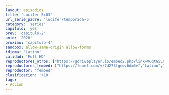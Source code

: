 ```yaml
---
layout: episodios
title: "Lucifer 5x03"
url_serie_padre: 'lucifer/temporada-5'
category: 'series'
capitulo: 'yes'
prev: 'capitulo-2'
anio: '2020'
proximo: 'capitulo-4'
sandbox: allow-same-origin allow-forms
idioma: 'Latino'
calidad: 'Full HD'
reproductores_otros: ["https://gdriveplayer.io/embed2.php?link=V6qtG5LCPOg0bgjmaYCb4gYwIeoorwgg5ZbJTizwYUjvbMlQWja%252FAR52r7MEWUV9bk5%252BdYV5KEFoRXORn7epZDwMheOFnxg%252FiCWhabhR2%252FEWxpaqZOGrfKvBC48AEcj%252FMByMHkYTptfNEIRvZKEY9%252FuEXKxzYU9lzEx7W2VEcDYQPoJEfrRrcgpPXbRkDZi%252BRSDsa7LdbVA8UsE%252Fq9TK2l","Latino","https://gdriveplayer.io/embed2.php?link=XVxkz1vUwPFL9M10absuVwkPealYgId969VosveYkghu24Zq6OhJItu1NSHBj6eVOJgpVBNOw4JLLMEbhCAlwwVB25EGS6A9HU47KujQv50tFMEwp24rWiGVK%252BOcl9b%252FFATaiEhEGdlOoraNGxU3sGPFNwUubjDWVHNzN0FyAr1qgv74UhrydXW8vtMWunjCp6m4T0qugGskTGjW3sdxKX","Latino","https://gounlimited.to/embed-vztaho4ajyou.html","Latino"]
reproductores_fembed: ["https://feurl.com/v/7d273fgnwz6dm6e","Latino","https://feurl.com/v/z71rytjpyl6z1xl","Latino","https://feurl.com/v/e2njrs-86zwy24z","Latino"]
reproductor: 'fembed'
clasificacion: '+10'
tags:
- Accion
---
```













